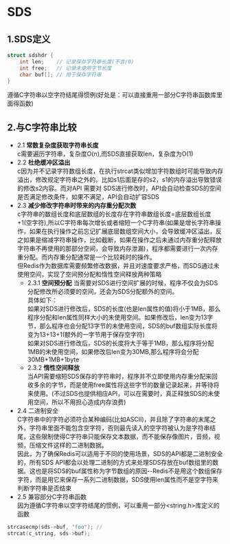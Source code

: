 # SDS #

## 1.SDS定义 ##

```c
struct sdshdr {
    int len;    // 记录保存字符串长度(不含/0)
    int free;   // 记录未使用字节长度
    char buf[]; // 用于保存字符串
}
```
遵循C字符串以空字符结尾得惯例(好处是：可以直接重用一部分C字符串函数库里面得函数)  
## 2.与C字符串比较
* 2.1 **常数复杂度获取字符串长度**  
c需要遍历字符串，复杂度O(n),而SDS直接获取len，复杂度为O(1)
* 2.2 **杜绝缓冲区溢出**  
c因为并不记录字符数组长度，在执行strcat类似增加字符数组时可能导致内存溢出，修改规定字符串之外的。比如s1后面是存的s2，s1的内存溢出导致错误的修改s2内容。而对API 需要对 SDS进行修改时，API会自动检查SDS的空间是否满足修改条件，如果不满足，API会自动扩容SDS  
* 2.3 **减少修改字符串时带来的内存重分配次数**    
c字符串的数组长度和底层数组的长度存在字符串数组长度=底层数组长度+1(空字符),所以C字符串每次增长或者缩短一个C字符串(如果是增长字符串操作，如果在执行操作之前忘记扩展底层数组空间大小，会导致缓冲区溢出，反之如果是缩减字符串操作，比如截断，如果在操作之后未通过内存重分配释放字符串不再使用的那部分空间，会导致内存泄漏)，程序都需要进行一次内存重分配。而内存重分配通常是一个比较耗时的操作。  
但Redis作为数据库需要频繁修改数据，并且对速度要求严格，而SDS通过未使用空间，实现了空间预分配和惰性空间释放两种策略
    * 2.3.1 **空间预分配**
    当需要对SDS进行空间扩展的时候，程序不仅会为SDS分配修改所必须要的空间，还会为SDS分配额外的空间。  
    具体如下：  
    如果对SDS进行修改后，SDS的长度(也是len属性的值)将小于1MB，那么程序分配和len属性同样大小的未使用空间。如果修改后，len变为13字节，那么程序也会分配13字节的未使用空间，SDS的buf数组实际长度将变为13+13+1(额外的一字节用于保存空字符)  
    如果对SDS进行修改后，SDS的长度将大于等于1MB，那么程序将分配1MB的未使用空间，如果修改后len变为30MB,那么程序将会分配30MB+1MB+1byte  
    * 2.3.2 **惰性空间释放**  
    当API需要缩短SDS保存的字符串时，程序并不立即使用内存重分配来回收多余的字节，而是使用free属性将这些字节的数量记录起来，并等待将来使用。(不过SDS也提供相应API，可以在需要时，真正释放SDS的未使用空间，所以不用担心造成内存浪费)  
* 2.4 二进制安全  
C字符串中的字符必须符合某种编码(比如ASCII)，并且除了字符串的末尾之外，字符串里面不能包含空字符，否则最先读入的空字符被认为是字符串结尾，这些限制使得C字符串只能保存文本数据，而不能保存像图片，音频，视频，压缩文件这样的二进制数据。  
因此，为了确保Redis可以适用于不同的使用场景，SDS的API都是二进制安全的，所有SDS API都会以处理二进制的方式来处理SDS存放在buf数组里的数据。这也是将SDS的buf属性称为字节数组的原因--Redis不是用这个数组保存字符，而是用它来保存一系列二进制数据，SDS使用len属性而不是空字符来判断字符串是否结束
* 2.5 兼容部分C字符串函数  
因为遵循C字符串以空字符结尾的惯例，可以重用一部分<string.h>库定义的函数  
```c
strcasecmp(sds->buf, "foo"); // 
strcat(c_string, sds->buf);